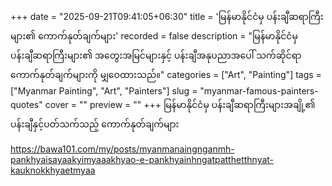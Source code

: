 +++
date = "2025-09-21T09:41:05+06:30"
title = 'မြန်မာနိုင်ငံမှ ပန်းချီဆရာကြီးများ၏ ကောက်နုတ်ချက်များ'
recorded = false
description = "မြန်မာနိုင်ငံမှ ပန်းချီဆရာကြီးများ၏ အတွေးအမြင်များနှင့် ပန်းချီအနုပညာအပေါ် သက်ဆိုင်ရာ ကောက်နုတ်ချက်များကို မျှဝေထားသည်။"
categories = ["Art", "Painting"]
tags = ["Myanmar Painting", "Art", "Painters"]
slug = "myanmar-famous-painters-quotes"
cover = ""
preview = ""
+++
မြန်မာနိုင်ငံမှ ပန်းချီဆရာကြီးများအချို့၏ ပန်းချီနှင့်ပတ်သက်သည့် ကောက်နုတ်ချက်များ

https://bawa101.com/my/posts/myanmanaingnganmh-pankhyaisayaakyimyaaakhyao-e-pankhyainhngatpatthetthnyat-kauknokkhyaetmyaa